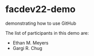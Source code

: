 # facdev22-demo
demonstrating how to use GitHub

The list of participants in this demo are:

- Ethan M. Meyers
- Gargi R. Chug


